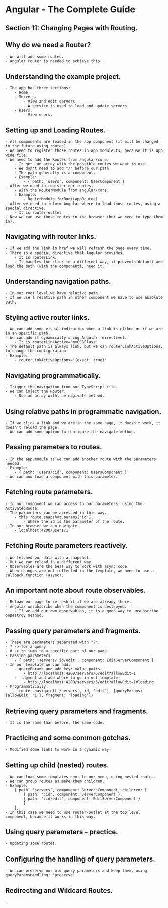 # Angular - The Complete Guide
## Section 11: Changing Pages with Routing.

## Why do we need a Router?
    - We will add some routes.
    - Angular router is needed to achieve this.

## Understanding the example project.
    - The app has three sections:
        - Home.
        - Servers.
            - View and edit servers.
            - A service is used to load and update servers.
        - Users.
            - View users.

## Setting up and Loading Routes.
    - All components are loaded in the app component (it will be changed in the future using routes).
    - We need to register those routes in app.module.ts, because it is app wide file.
    - We need to add the Routes from angular/core.
        - It gets an array with the possible routes we want to use.
        - We don't need to add "/" before our path.
        - The path generally is a component.
        - Example:
            - { path: 'users', component: UserComponent }
    - After we need to register our routes.
        - With the RouterModule from angular/core.
        - Example:
            - RouterModule.forRoot(appRoutes).
    - After we need to inform Angular where to load those routes, using a special directive.
        - It is router-outlet
    - Now we can use those routes in the browser (but we need to type them in).

## Navigating with router links.
    - If we add the link in href we will refresh the page every time.
    - There is a special directive that Angular provides.
        - It is routerLink.
        - It handles the click in a different way, it prevents default and load the path (with the component), need it.

## Understanding navigation paths.
    - In out root level we have relative path.
    - If we use a relative path in other component we have to use absolute path.

## Styling active router links.
    - We can add some visual indication when a link is cliked or if we are in an specific path.
    - We can add it dynamically using Angular (directive).
        - It is routerLinkActive="myCSSClass"
    - The default path is always link, but we can routerLinkActiveOptions, to change the configuration.
    - Example:
        - routerLinkActiveOptions="{exact: true}"

## Navigating programmatically.
    - Trigger the navigation from our TypeScript file.
    - We can inject the Router.
        - Use an array witht he nagivate method.

## Using relative paths in programmatic navigation.
    - If we click a link and we are in the same page, it doesn't work, it doesn't reload the page.
    - We can add some option to configure the navigate method.

## Passing parameters to routes.
    - In the app.module.ts we can add another route with the parameters needed.
    - Example:
        - { path: 'users/:id', component: UsersComponent }
    - We can now load a component with this parameter.

## Fetching route parameters.
    - In our component we can access to our parameters, using the ActivatedRoute.
    - The parameters can be accessed in this way.
        - this.route.snapshot.params['id'],
            - Where the id is the parameter of the route.
    - In our browser we can navigate.
        - localhost:4200/users/1

## Fetching Route parameters reactively.
    - We fetched our data with a snapshot.
    - But we can reload in a different way.
    - Observables are the best way to work with async code.
    - When changes are not reflected in the template, we need to use a callback function (async).

## An important note about route observables.
    - Reload our page to refresh it if we are already there.
    - Angular unsubscribe when the component is destroyed.
        - If we add our own observables, it is a good way to unsubscribe onDestroy method.

## Passing query parameters and fragments.
    - These are parameters separated with "?".
    - ? -> for a query
    - # -> to jump to a specific part of our page.
    - Passing parameters
        - { path: 'servers/:id/edit', component: EditServerComponent }
    - In our template we can add:
        - queryParams and add key: value pairs.
            - http://localhost:4200/servers/5/edit?allowEdit=1
        - fragment and add where to go in out template.
            - http://localhost:4200/servers/5/edit?allowEdit=1#loading
    - Programmatically
        - router.navigate(['/servers', id, 'edit'], {queryParams: {allowEdit: '1'}, fragment: 'loading'})

## Retrieving query parameters and fragments.
    - It is the same than before, the same code.

## Practicing and some common gotchas.
    - Modified some links to work in a dynamic way.

## Setting up child (nested) routes.
    - We can load some templates next to our menu, using nested routes.
    - We can group routes as make them children.
    - Example:
        { path: 'servers', component: ServersComponent, children: [
            { path: ':id', component: ServerComponent },
            { path: ':id/edit', component: EditServerComponent }
            ] 
        },
    - In this case we need to use router-outlet at the top level component, because it works in this way.

## Using query parameters - practice.
    - Updating some routes.

## Configuring the handling of query parameters.
    - We can preserve our old query parameters and keep them, using queryParamsHandling: 'preserve'

## Redirecting and Wildcard Routes.
    - 




    


    
